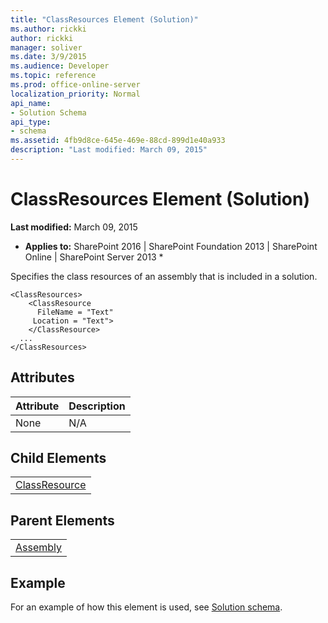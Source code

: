 ```yaml
---
title: "ClassResources Element (Solution)"
ms.author: rickki
author: rickki
manager: soliver
ms.date: 3/9/2015
ms.audience: Developer
ms.topic: reference
ms.prod: office-online-server
localization_priority: Normal
api_name:
- Solution Schema
api_type:
- schema
ms.assetid: 4fb9d8ce-645e-469e-88cd-899d1e40a933
description: "Last modified: March 09, 2015"
---
```


# ClassResources Element (Solution)

 **Last modified:** March 09, 2015 
  
 * **Applies to:** SharePoint 2016 | SharePoint Foundation 2013 | SharePoint Online | SharePoint Server 2013 * 
  
Specifies the class resources of an assembly that is included in a solution.
  
```
<ClassResources>
    <ClassResource
      FileName = "Text"
     Location = "Text">
    </ClassResource>
  ...
</ClassResources>
```

## Attributes

|**Attribute**|**Description**|
|:-----|:-----|
|None  <br/> |N/A  <br/> |
   
## Child Elements

||
|:-----|
|[ClassResource](classresource-element-solution.md)|
   
## Parent Elements

||
|:-----|
|[Assembly](assembly-element-solutionassemblies.md)|
   
## Example

For an example of how this element is used, see [Solution schema](solution-schema.md).
  

